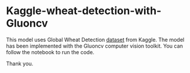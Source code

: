 # Kaggle-wheat-detection-with-Gluoncv

This model uses Global Wheat Detection [dataset](<https://www.kaggle.com/c/global-wheat-detection/data>) from Kaggle. The model has been implemented with the Gluoncv computer vision toolkit. You can follow the notebook to run the code.

Thank you.
